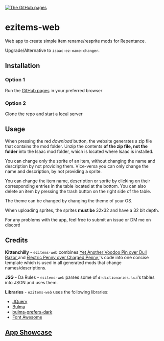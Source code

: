 [![The GitHub pages][1]][2]

[1]: https://i.ibb.co/cT1zDdh/s4-U4w6x-Ktn.png
[2]: https://ddeeddii.github.io/ezitems-web/

# ezitems-web
Web app to create simple item rename/resprite mods for Repentance.

Upgrade/Alternative to `isaac-ez-name-changer`.

## Installation
### Option 1
Run the [GitHub pages](https://ddeeddii.github.io/ezitems-web/) in your preferred browser

### Option 2
Clone the repo and start a local server

## Usage
When pressing the red *download* button, the website generates a zip file that contains the mod folder. Unzip the contents **of the zip file, not the folder** into the Isaac mod folder, which is located where Isaac is installed.

You can change only the sprite of an item, without changing the name and description by not providing them. Vice-versa you can only change the name and description, by not providing a sprite.

You can change the item name, description or sprite by clicking on their corresponding entries in the table located at the bottom. You can also delete an item by pressing the trash button on the right side of the table.

The theme can be changed by changing the theme of your OS.

When uploading sprites, the sprites **must be** 32x32 and have a 32 bit depth.

For any problems with the app, feel free to submit an issue or DM me on discord 

## Credits
**Kittenchilly** - `ezitems-web` combines [Yet Another Voodoo Pin over Dull Razor
](https://steamcommunity.com/sharedfiles/filedetails/?id=2586699693) and [Electric Penny over Charged Penny
](https://steamcommunity.com/sharedfiles/filedetails/?id=2606524433)'s code into one concise template which is used in all generated mods that change names/descriptions.

**JSG** - Da Rules - `ezitems-web` parses some of `drdictionaries.lua`'s tables into JSON and uses them.

**Libraries** - `ezitems-web` uses the following libraries:
- [JQuery](https://jquery.com/)
- [Bulma](https://github.com/jgthms/bulma)
- [bulma-prefers-dark](https://github.com/jloh/bulma-prefers-dark)
- [Font Awesome](https://fontawesome.com/)

## [App Showcase](https://streamable.com/4rmttw)
